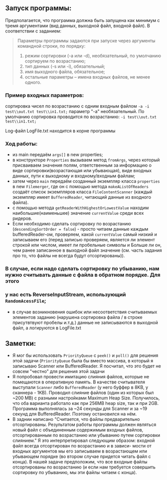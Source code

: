 ## Запуск программы: 

Предполагается, что программа должна быть запущена как минимум с тремя аргументами (вид данных, выходной файл,
входной файл).
В соответствии с заданием:
> Параметры программы задаются при запуске через аргументы командной строки, по порядку:
> 1. режим сортировки (-a или -d), необязательный, по умолчанию сортируем по возрастанию;
> 2. тип данных (-s или -i), обязательный;
> 3. имя выходного файла, обязательное;
> 4. остальные параметры – имена входных файлов, не менее одного.

### Пример входных параметров:
сортировка чисел по возрастанию с одним входным файлом
`-a -i test\\out.txt test\\in1.txt;` параметр "-a" необязательный. 
По умолчанию сортировка проводится по возрастанию:
`-i test\\out.txt test\\in1.txt;`

Log-файл LogFile.txt находится в корне программы

### Ход работы:
- из main передаём `args[]` в new properties;
- в конструкторе `Properties` вызываем метод `fromArgs`, через который присваиваем значения полям, ответственным за
информацию о виде сортировки(возрастающая или убывающая), виде входных данных, пути к выходному и входному/входным
файлам;
- затем через `main` передаём созданный экземпляр класса `properties` в new `Filemerger`, где он с помощью метода
`makeAListOfReaders` создаёт список экземпляров класса `FileContentScanner` (каждый экземпляр имеет `BufferedReader`,
читающий данные из входного файла).
- с помощью метода `getReaderWithHighestOrLowestValue` находим наибольшие(наименьшее) значение `currentValue` среди
всех ридеров. 
- Если необходимо сделать сортировку по возрастанию (`descendingSortOrder = false`) - просто читаем данные каждым 
bufferedReader-ом, проверяем, какой `currentValue` самый низкий и записываем его (перед записью проверяем, является ли
элемент строкой или числом, имеет ли пробельные символы и Больше ли он, чем ранее записанное в выходной файл значение
(см. часть задания про то, что файлы не всегда будут отсортированы)). 
### В случае, если надо сделать сортировку по убыванию, нам нужно считывать данные с файла в обратном порядке. Для этого
### у нас есть ReverseInputStream, использующий `RandomAcessFile`;
- в случае возникновения ошибок или несоответствия считываемых элементов заданию (нарушена сортировка файла / в строке 
присутвтвуют пробелы и.т.д.) данные не записываются в выходной файл, а логируются в LogFile.txt

## Заметки:
- Я мог бы использовать `PriorityQueue` с `peek()` и `poll()` для решения этой задачи (`PriorityQueue` была бы вместо
    массива, в который я записываю Scanner или BufferedReader. Я посчитал, что это будет не совсем "честно" для решения
    этой задачи
- Я попробовал провести имитацию слияния файлов, которые не помещаются в оперативную память. В качестве считывателя
    выступали `Scanner` либо `BufferedReader` (у него буффер в 8KB, у сканнера - 1KB). Проводил слияние файлов (один из
    которых был ~200 MB) с разными настройками Maximum Heap Size. Получилось, что оба варианта работало как при 256MB
    heap size, так и при 2GB. Программа выполнялась за ~24 секунды для Scanner и за ~19 секунд для BufferedReader.
    Поэтому остановился на нём.
- В заднии написано  "Считается, что файлы предварительно отсортированы. Результатом работы программы должен являться
    новый файл с объединенным содержимым входных файлов, отсортированным по возрастанию или убыванию путем сортировки
    слиянием." Я это интерпретировал следующим образом: входной файл всегда отсортирован по возрастанию и в зависи-
    мости от входных аргументов мы его записываем в возрастающем или убывающем порядке (во втором случае придется
    читать файл с конца). В нашей задаче предположим, что все входные файлы отсортированы по возрастанию (и если нам
    требуется совершить сортировку по убыванию, мы эти файлы читаем с конца).
